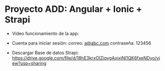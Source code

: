 # Proyecto ADD: Angular + Ionic + Strapi

* Vídeo funcionamiento de la app: 

* Cuenta para iniciar sesión: 
  correo: a@abc.com
  contraseña: 123456

* Descargar Base de datos Strapi: https://drive.google.com/file/d/18hE3krxOIZiqvgAxjxjNI1QK6fxeNDyo/view?usp=sharing
